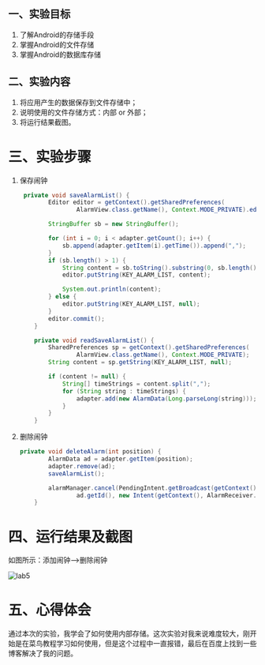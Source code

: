 ## 一、实验目标

1. 了解Android的存储手段
2. 掌握Android的文件存储
3. 掌握Android的数据库存储

## 二、实验内容

1. 将应用产生的数据保存到文件存储中；
2. 说明使用的文件存储方式：内部 or 外部；
3. 将运行结果截图。

# 三、实验步骤

1. 保存闹钟

   ```java
    private void saveAlarmList() {
           Editor editor = getContext().getSharedPreferences(
                   AlarmView.class.getName(), Context.MODE_PRIVATE).edit();
   
           StringBuffer sb = new StringBuffer();
   
           for (int i = 0; i < adapter.getCount(); i++) {
               sb.append(adapter.getItem(i).getTime()).append(",");
           }
           if (sb.length() > 1) {
               String content = sb.toString().substring(0, sb.length() - 1);
               editor.putString(KEY_ALARM_LIST, content);
   
               System.out.println(content);
           } else {
               editor.putString(KEY_ALARM_LIST, null);
           }
           editor.commit();
       }
   
       private void readSaveAlarmList() {
           SharedPreferences sp = getContext().getSharedPreferences(
                   AlarmView.class.getName(), Context.MODE_PRIVATE);
           String content = sp.getString(KEY_ALARM_LIST, null);
   
           if (content != null) {
               String[] timeStrings = content.split(",");
               for (String string : timeStrings) {
                   adapter.add(new AlarmData(Long.parseLong(string)));
               }
           }
       }
   ```

2. 删除闹钟

   ```java
   private void deleteAlarm(int position) {
           AlarmData ad = adapter.getItem(position);
           adapter.remove(ad);
           saveAlarmList();
   
           alarmManager.cancel(PendingIntent.getBroadcast(getContext(),
                   ad.getId(), new Intent(getContext(), AlarmReceiver.class), 0));
       }
   ```

# 四、运行结果及截图

如图所示：添加闹钟-->删除闹钟

![lab5](D:\Desktop\Markdown\移动应用开发\lab5.PNG)



# 五、心得体会

​	通过本次的实验，我学会了如何使用内部存储。这次实验对我来说难度较大，刚开始是在菜鸟教程学习如何使用，但是这个过程中一直报错，最后在百度上找到一些博客解决了我的问题。
